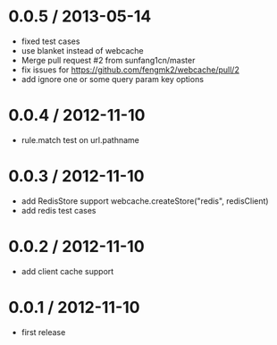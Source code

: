
0.0.5 / 2013-05-14 
==================

  * fixed test cases
  * use blanket instead of webcache
  * Merge pull request #2 from sunfang1cn/master
  * fix issues for https://github.com/fengmk2/webcache/pull/2
  * add ignore one or some query param key options

0.0.4 / 2012-11-10 
==================

  * rule.match test on url.pathname

0.0.3 / 2012-11-10 
==================

  * add RedisStore support webcache.createStore("redis", redisClient)
  * add redis test cases

0.0.2 / 2012-11-10 
==================

  * add client cache support

0.0.1 / 2012-11-10 
==================

  * first release
